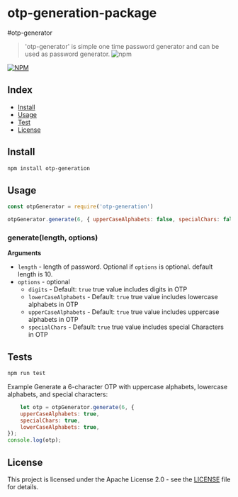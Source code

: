 # otp-generation-package

#otp-generator

> 'otp-generator' is simple one time password generator and can be used as password generator.
![npm](https://img.shields.io/npm/dm/otp-generation?style=plastic)

[![NPM](https://nodei.co/npm/otp-generation.png?downloadRank=true&downloads=true)](https://nodei.co/npm/otp-generator/)

## Index
* [Install](#install)
* [Usage](#usage)
* [Test](#test)
* [License](#license)

## Install

```bash
npm install otp-generation
```

## Usage

```js
const otpGenerator = require('otp-generation')

otpGenerator.generate(6, { upperCaseAlphabets: false, specialChars: false });

```
### generate(length, options)

**Arguments**

* `length` - length of password. Optional if `options` is optional. default length is 10.
* `options` - optional
  - `digits` - Default: `true` true value includes digits in OTP 
  - `lowerCaseAlphabets` - Default: `true` true value includes lowercase alphabets in OTP
  - `upperCaseAlphabets` - Default: `true` true value includes uppercase alphabets in OTP
  - `specialChars` - Default: `true` true value includes special Characters in OTP

## Tests

```js
npm run test
```

Example
Generate a 6-character OTP with uppercase alphabets, lowercase alphabets, and special characters:

```js
    let otp = otpGenerator.generate(6, {
    upperCaseAlphabets: true,
    specialChars: true,
    lowerCaseAlphabets: true,
});
console.log(otp);
```

## License
This project is licensed under the Apache License 2.0 - see the [LICENSE](LICENSE) file for details.


